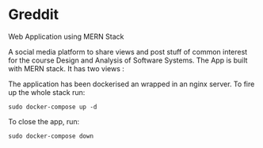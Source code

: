 # Greddit
Web Application using MERN Stack

A social media platform  to share views and post stuff of common interest for the course Design and Analysis of Software Systems. The App is built with MERN stack. It has two views :

The application has been dockerised an wrapped in an nginx server. To fire up the whole stack run:

```
sudo docker-compose up -d
```

To close the app, run:

```
sudo docker-compose down
```

